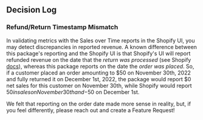 ## Decision Log

### Refund/Return Timestamp Mismatch

In validating metrics with the Sales over Time reports in the Shopify UI, you may detect discrepancies in reported revenue. A known difference between this package's reporting and the Shopify UI is that Shopify's UI will report refunded revenue on the date that the _return was processed_ (see Shopify [docs](https://help.shopify.com/en/manual/reports-and-analytics/shopify-reports/report-types/sales-report)), whereas this package reports on the date the _order was placed_. So, if a customer placed an order amounting to $50 on November 30th, 2022 and fully returned it on December 1st, 2022, the package would report $0 net sales for this customer on November 30th, while Shopify would report $50 in sales on November 30th and -$50 on December 1st. 

We felt that reporting on the order date made more sense in reality, but, if you feel differently, please reach out and create a Feature Request! 